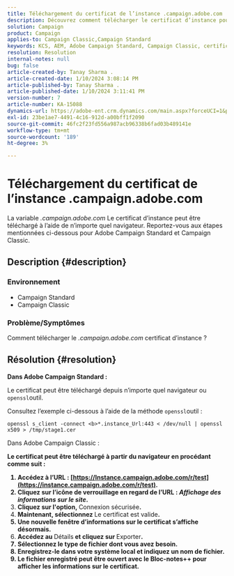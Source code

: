 ```yaml
---
title: Téléchargement du certificat de l’instance .campaign.adobe.com
description: Découvrez comment télécharger le certificat d’instance pour Adobe Campaign Standard et Campaign Classic.
solution: Campaign
product: Campaign
applies-to: Campaign Classic,Campaign Standard
keywords: KCS, AEM, Adobe Campaign Standard, Campaign Classic, certificat d’instance, .campaign.adobe.com
resolution: Resolution
internal-notes: null
bug: false
article-created-by: Tanay Sharma .
article-created-date: 1/10/2024 3:08:14 PM
article-published-by: Tanay Sharma .
article-published-date: 1/10/2024 3:11:41 PM
version-number: 7
article-number: KA-15088
dynamics-url: https://adobe-ent.crm.dynamics.com/main.aspx?forceUCI=1&pagetype=entityrecord&etn=knowledgearticle&id=e7004411-caaf-ee11-a569-6045bd006e5a
exl-id: 23be1ae7-4491-4c16-912d-a00bff1f2090
source-git-commit: 46fc2f23fd556a987acb96338b6fad03b489141e
workflow-type: tm+mt
source-wordcount: '189'
ht-degree: 3%

---
```


# Téléchargement du certificat de l’instance .campaign.adobe.com


La variable *.campaign.adobe.com* Le certificat d’instance peut être téléchargé à l’aide de n’importe quel navigateur. Reportez-vous aux étapes mentionnées ci-dessous pour Adobe Campaign Standard et Campaign Classic.

## Description {#description}


### Environnement

- Campaign Standard
- Campaign Classic


### Problème/Symptômes

Comment télécharger le *.campaign.adobe.com* certificat d’instance ?


## Résolution {#resolution}


<b>Dans Adobe Campaign Standard :</b>

Le certificat peut être téléchargé depuis n’importe quel navigateur ou `openssl`outil.

Consultez l’exemple ci-dessous à l’aide de la méthode `openssl`outil :


```
openssl s_client -connect <b>*.instance_Url:443 < /dev/null | openssl x509 > /tmp/stage1.cer
```




</b>Dans Adobe Campaign Classic :<b>

Le certificat peut être téléchargé à partir du navigateur en procédant comme suit :

1. Accédez à l’URL : [https://Instance.campaign.adobe.com/r/test](https://instance.campaign.adobe.com/r/test).
2. Cliquez sur l’icône de verrouillage en regard de l’URL : *Affichage des informations sur le site*.
3. Cliquez sur l&#39;option, </b>Connexion sécurisée<b>.
4. Maintenant, sélectionnez </b>Le certificat est valide<b>.
5. Une nouvelle fenêtre d’informations sur le certificat s’affiche désormais.
6. Accédez au </b>Détails<b> et cliquez sur </b>Exporter<b>.
7. Sélectionnez le type de fichier dont vous avez besoin.
8. Enregistrez-le dans votre système local et indiquez un nom de fichier.
9. Le fichier enregistré peut être ouvert avec le Bloc-notes++ pour afficher les informations sur le certificat.
